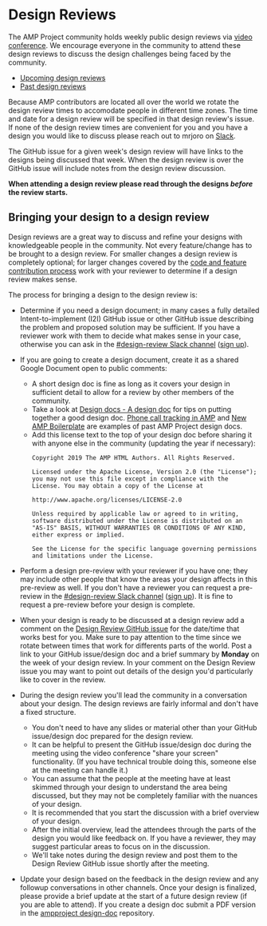 # Design Reviews

The AMP Project community holds weekly public design reviews via [video conference](https://hangouts.google.com/hangouts/_/google.com/amp-eng-desrev).  We encourage everyone in the community to attend these design reviews to discuss the design challenges being faced by the community.

* [Upcoming design reviews](https://github.com/ampproject/amphtml/labels/Type%3A%20Design%20Review)
* [Past design reviews](https://github.com/ampproject/amphtml/issues?q=label%3A%22Type%3A+Design+Review%22+is%3Aclosed)

Because AMP contributors are located all over the world we rotate the design review times to accomodate people in different time zones.  The time and date for a design review will be specified in that design review's issue.  If none of the design review times are convenient for you and you have a design you would like to discuss please reach out to mrjoro on [Slack](https://github.com/ampproject/amphtml/blob/master/CONTRIBUTING.md#discussion-channels).

The GitHub issue for a given week's design review will have links to the designs being discussed that week.  When the design review is over the GitHub issue will include notes from the design review discussion.

**When attending a design review please read through the designs _before_ the review starts.**

## Bringing your design to a design review

Design reviews are a great way to discuss and refine your designs with knowledgeable people in the community.  Not every feature/change has to be brought to a design review.  For smaller changes a design review is completely optional; for larger changes covered by the [code and feature contribution process](https://github.com/ampproject/amphtml/blob/master/contributing/contributing-code.md) work with your reviewer to determine if a design review makes sense.

The process for bringing a design to the design review is:

* Determine if you need a design document; in many cases a fully detailed Intent-to-implement (I2I) GitHub issue or other GitHub issue describing the problem and proposed solution may be sufficient.  If you have a reviewer work with them to decide what makes sense in your case, otherwise you can ask in the [#design-review Slack channel](https://amphtml.slack.com/messages/design-review/) ([sign up](https://bit.ly/amp-slack-signup)).
* If you are going to create a design document, create it as a shared Google Document open to public comments:
  * A short design doc is fine as long as it covers your design in sufficient detail to allow for a review by other members of the community.
  * Take a look at [Design docs - A design doc](https://medium.com/@cramforce/design-docs-a-design-doc-a152f4484c6b) for tips on putting together a good design doc.  [Phone call tracking in AMP](https://docs.google.com/document/d/1UDMYv0f2R9CvMUSBQhxjtkSnC4984t9dJeqwm_8WiAM/edit) and [New AMP Boilerplate](https://docs.google.com/document/d/1gZFaKvcDffceJNaI3bYfuYPtYU5u2y6UhE5wBPTsJ9w/edit) are examples of past AMP Project design docs.
  * Add this license text to the top of your design doc before sharing it with anyone else in the community (updating the year if necessary):
      ```
      Copyright 2019 The AMP HTML Authors. All Rights Reserved.

      Licensed under the Apache License, Version 2.0 (the "License"); you may not use this file except in compliance with the License. You may obtain a copy of the License at

      http://www.apache.org/licenses/LICENSE-2.0

      Unless required by applicable law or agreed to in writing, software distributed under the License is distributed on an "AS-IS" BASIS, WITHOUT WARRANTIES OR CONDITIONS OF ANY KIND, either express or implied.

      See the License for the specific language governing permissions and limitations under the License.
      ```
* Perform a design pre-review with your reviewer if you have one; they may include other people that know the areas your design affects in this pre-review as well.  If you don't have a reviewer you can request a pre-review in the [#design-review Slack channel](https://amphtml.slack.com/messages/design-review/) ([sign up](https://bit.ly/amp-slack-signup)).  It is fine to request a pre-review before your design is complete.

* When your design is ready to be discussed at a design review add a comment on the [Design Review GitHub issue](https://github.com/ampproject/amphtml/labels/Type%3A%20Design%20Review) for the date/time that works best for you.  Make sure to pay attention to the time since we rotate between times that work for differents parts of the world.  Post a link to your GitHub issue/design doc and a brief summary by **Monday** on the week of your design review.  In your comment on the Design Review issue you may want to point out details of the design you'd particularly like to cover in the review.

* During the design review you'll lead the community in a conversation about your design.  The design reviews are fairly informal and don't have a fixed structure.    
  * You don't need to have any slides or material other than your GitHub issue/design doc prepared for the design review.
  * It can be helpful to present the GitHub issue/design doc during the meeting using the video conference "share your screen" functionality.  (If you have technical trouble doing this, someone else at the meeting can handle it.)
  * You can assume that the people at the meeting have at least skimmed through your design to understand the area being discussed, but they may not be completely familiar with the nuances of your design.
  * It is recommended that you start the discussion with a brief overview of your design.
  * After the initial overview, lead the attendees through the parts of the design you would like feedback on.  If you have a reviewer, they may suggest particular areas to focus on in the discussion.
  * We'll take notes during the design review and post them to the Design Review GitHub issue shortly after the meeting.

* Update your design based on the feedback in the design review and any followup conversations in other channels.  Once your design is finalized, please provide a brief update at the start of a future design review (if you are able to attend).  If you create a design doc submit a PDF version in the [ampproject design-doc](https://github.com/ampproject/design-docs) repository.
